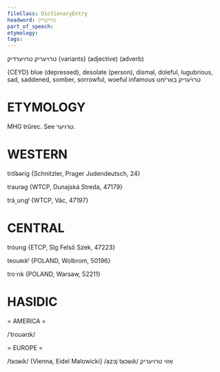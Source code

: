 ```yaml
---
fileClass: DictionaryEntry
headword: טרויעריק
part_of_speech: 
etymology: 
tags: 
---
```

טרויעריק
טרויערדיק {variants}
(adjective) (adverb)

{CEYD}
blue (depressed), desolate (person), dismal, doleful, lugubrious, sad, saddened, somber, sorrowful, woeful
infamous טרוי֜עריק באַרי֜מט

ETYMOLOGY
===========
MHG trûrec. See טרויער.

WESTERN
========

tro͡əərig {Schnitzler, Prager Judendeutsch, 24}

traurəg {WTCP, Dunajská Streda, 47179}

trá˰urɩgʲ {WTCP, Vác, 47197}

CENTRAL
========

tróurɩg {ETCP, Sîg Felső Szek, 47223}

tʀouʀɩkʲ {POLAND, Wolbrom, 50196}

troˑrɩk {POLAND, Warsaw, 52211}

HASIDIC
=======
= AMERICA = 

/ˈtrouərɪk/

= EUROPE = 

/tʁɔʁɩk/ {Vienna, Eidel Malowicki}
/azɔj tʁɔʁɩk/ אַזוי טרויעריק